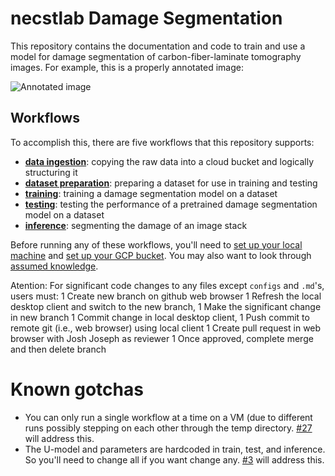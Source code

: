 # necstlab Damage Segmentation

This repository contains the documentation and code to train and use a model for damage segmentation of carbon-fiber-laminate tomography images. For example, this is a properly annotated image:

![Annotated image](images/annotated_image.png)

## Workflows

To accomplish this, there are five workflows that this repository supports: 
* [**data ingestion**](docs/data_ingestion.md): copying the raw data into a cloud bucket and logically structuring it
* [**dataset preparation**](docs/dataset_preparation.md): preparing a dataset for use in training and testing
* [**training**](docs/training.md): training a damage segmentation model on a dataset
* [**testing**](docs/testing.md): testing the performance of a pretrained damage segmentation model on a dataset
* [**inference**](docs/inference.md): segmenting the damage of an image stack

Before running any of these workflows, you'll need to [set up your local machine](docs/local_setup.md) and [set up your GCP bucket](docs/gcp_bucket_setup.md). You may also want to look through [assumed knowledge](docs/assumed_knowledge.md).

Atention: For significant code changes to any files except `configs` and `.md`'s, users must:
1 Create new branch on github web browser
1 Refresh the local desktop client and switch to the new branch, 
1 Make the significant change in new branch
1 Commit change in local desktop client, 
1 Push commit to remote git (i.e., web browser) using local client
1 Create pull request in web browser with Josh Joseph as reviewer
1 Once approved, complete merge and then delete branch

# Known gotchas
* You can only run a single workflow at a time on a VM (due to different runs possibly stepping on each other through the temp directory. [#27](https://github.com/mit-quest/necstlab-damage-segmentation/issues/27) will address this.
* The U-model and parameters are hardcoded in train, test, and inference. So you'll need to change all if you want change any. [#3](https://github.com/mit-quest/necstlab-damage-segmentation/issues/3) will address this.
